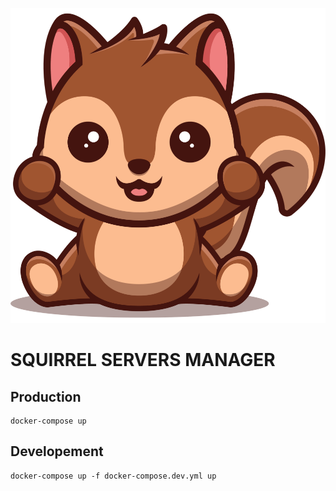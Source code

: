 ![Squirrel](./client/public/logo.svg)
# SQUIRREL SERVERS MANAGER

## Production
```console
docker-compose up
```

## Developement
```console
docker-compose up -f docker-compose.dev.yml up 
```
